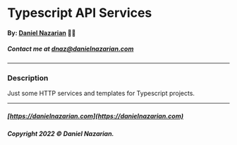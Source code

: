 # Typescript API Services
#### By: [Daniel Nazarian](https://danielnazarian) 🐧👹
##### Contact me at <dnaz@danielnazarian.com>

-------------------------------------------------------

### Description
Just some HTTP services and templates for Typescript projects.


-------------------------------------------------------
##### [https://danielnazarian.com](https://danielnazarian.com)
##### Copyright 2022 © Daniel Nazarian.